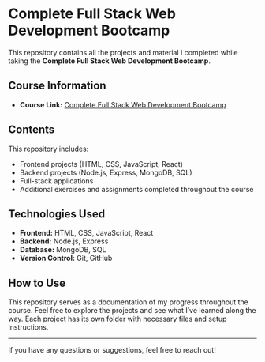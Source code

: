 # Complete Full Stack Web Development Bootcamp

This repository contains all the projects and material I completed while taking the **Complete Full Stack Web Development Bootcamp**.

## Course Information
- **Course Link:** [Complete Full Stack Web Development Bootcamp](https://www.googleadservices.com/pagead/aclk?sa=L&ai=DChcSEwiCrJCc-MGLAxXOR_8BHaQ9HvsYABACGgJtZA&ae=2&aspm=1&co=1&ase=5&gclid=CjwKCAiAzba9BhBhEiwA7glbav8YKuCOpxLGviJZlBHg8MgWyiiK_9hvr64wWo33s-z708kiAhOmShoCX9sQAvD_BwE&ohost=www.google.com&cid=CAESVuD2PSnM2osLmO1NLC37LhRjyXReo_V4lkjdgcE9BOPwNIUXBs4wket9aZeHLv5K29Z7PbbCRPktFNiRieNyRhqvHnTEuiCqGQZ6KH8eMLKX6v9DyWrA&sig=AOD64_1BkndRogPksMrJkomdkPcY4kZEAg&q&adurl&ved=2ahUKEwims4qc-MGLAxWXC3kGHXwmLQUQ0Qx6BAgFEAE)

## Contents
This repository includes:
- Frontend projects (HTML, CSS, JavaScript, React)
- Backend projects (Node.js, Express, MongoDB, SQL)
- Full-stack applications
- Additional exercises and assignments completed throughout the course

## Technologies Used
- **Frontend:** HTML, CSS, JavaScript, React
- **Backend:** Node.js, Express
- **Database:** MongoDB, SQL
- **Version Control:** Git, GitHub

## How to Use
This repository serves as a documentation of my progress throughout the course. Feel free to explore the projects and see what I’ve learned along the way. Each project has its own folder with necessary files and setup instructions.

---

If you have any questions or suggestions, feel free to reach out!

